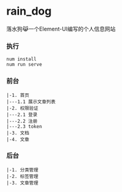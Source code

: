 # rain_dog
落水狗😹一个Element-UI编写的个人信息网站


### 执行

```shell
num install
num run serve
```

### 前台
```text
|-1. 首页
|---1.1 展示文章列表
|-2. 权限验证
|---2.1 登录
|---2.2 注册
|---2.3 token
|-3. 文档
|-4. 文章
```

### 后台
```text
|-1. 分类管理
|-2. 标签管理
|-3. 文章管理
```